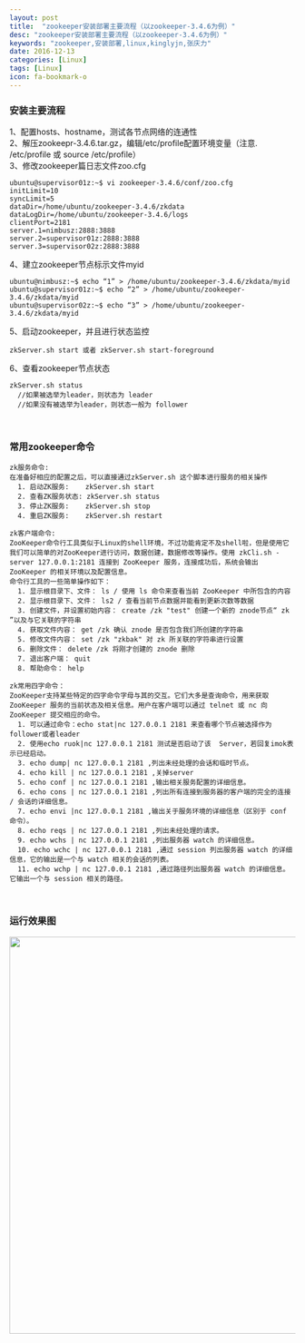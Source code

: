 ```yaml
---
layout: post
title:  "zookeeper安装部署主要流程（以zookeeper-3.4.6为例）"
desc: "zookeeper安装部署主要流程（以zookeeper-3.4.6为例）"
keywords: "zookeeper,安装部署,linux,kinglyjn,张庆力"
date: 2016-12-13
categories: [Linux]
tags: [Linux]
icon: fa-bookmark-o
---
```


### 安装主要流程
1、配置hosts、hostname，测试各节点网络的连通性<br>
2、解压zookeepr-3.4.6.tar.gz，编辑/etc/profile配置环境变量（注意. /etc/profile 或 source /etc/profile）<br>
3、修改zookeeper篇日志文件zoo.cfg<br>

```shell
ubuntu@supervisor01z:~$ vi zookeeper-3.4.6/conf/zoo.cfg 
initLimit=10
syncLimit=5
dataDir=/home/ubuntu/zookeeper-3.4.6/zkdata
dataLogDir=/home/ubuntu/zookeeper-3.4.6/logs
clientPort=2181
server.1=nimbusz:2888:3888
server.2=supervisor01z:2888:3888
server.3=supervisor02z:2888:3888
```

4、建立zookeeper节点标示文件myid<br>
```shell
ubuntu@nimbusz:~$ echo “1” > /home/ubuntu/zookeeper-3.4.6/zkdata/myid
ubuntu@supervisor01z:~$ echo “2” > /home/ubuntu/zookeeper-3.4.6/zkdata/myid
ubuntu@supervisor02z:~$ echo “3” > /home/ubuntu/zookeeper-3.4.6/zkdata/myid
```

5、启动zookeeper，并且进行状态监控<br>
```shell
zkServer.sh start 或者 zkServer.sh start-foreground
```

6、查看zookeeper节点状态<br>
```shell
zkServer.sh status
  //如果被选举为leader，则状态为 leader
  //如果没有被选举为leader，则状态一般为 follower
```
<br>

### 常用zookeeper命令
```shell
zk服务命令:
在准备好相应的配置之后，可以直接通过zkServer.sh 这个脚本进行服务的相关操作
  1. 启动ZK服务:    zkServer.sh start
  2. 查看ZK服务状态: zkServer.sh status
  3. 停止ZK服务:    zkServer.sh stop
  4. 重启ZK服务:    zkServer.sh restart
    
zk客户端命令:
ZooKeeper命令行工具类似于Linux的shell环境，不过功能肯定不及shell啦，但是使用它我们可以简单的对ZooKeeper进行访问，数据创建，数据修改等操作。使用 zkCli.sh -server 127.0.0.1:2181 连接到 ZooKeeper 服务，连接成功后，系统会输出 ZooKeeper 的相关环境以及配置信息。
命令行工具的一些简单操作如下：
  1. 显示根目录下、文件： ls / 使用 ls 命令来查看当前 ZooKeeper 中所包含的内容
  2. 显示根目录下、文件： ls2 / 查看当前节点数据并能看到更新次数等数据
  3. 创建文件，并设置初始内容： create /zk "test" 创建一个新的 znode节点“ zk ”以及与它关联的字符串
  4. 获取文件内容： get /zk 确认 znode 是否包含我们所创建的字符串
  5. 修改文件内容： set /zk "zkbak" 对 zk 所关联的字符串进行设置
  6. 删除文件： delete /zk 将刚才创建的 znode 删除
  7. 退出客户端： quit
  8. 帮助命令： help

zk常用四字命令：
ZooKeeper支持某些特定的四字命令字母与其的交互。它们大多是查询命令，用来获取 ZooKeeper 服务的当前状态及相关信息。用户在客户端可以通过 telnet 或 nc 向 ZooKeeper 提交相应的命令。
  1. 可以通过命令：echo stat|nc 127.0.0.1 2181 来查看哪个节点被选择作为follower或者leader
  2. 使用echo ruok|nc 127.0.0.1 2181 测试是否启动了该  Server，若回复imok表示已经启动。
  3. echo dump| nc 127.0.0.1 2181 ,列出未经处理的会话和临时节点。
  4. echo kill | nc 127.0.0.1 2181 ,关掉server
  5. echo conf | nc 127.0.0.1 2181 ,输出相关服务配置的详细信息。
  6. echo cons | nc 127.0.0.1 2181 ,列出所有连接到服务器的客户端的完全的连接 / 会话的详细信息。
  7. echo envi |nc 127.0.0.1 2181 ,输出关于服务环境的详细信息（区别于 conf 命令）。
  8. echo reqs | nc 127.0.0.1 2181 ,列出未经处理的请求。
  9. echo wchs | nc 127.0.0.1 2181 ,列出服务器 watch 的详细信息。
  10. echo wchc | nc 127.0.0.1 2181 ,通过 session 列出服务器 watch 的详细信息，它的输出是一个与 watch 相关的会话的列表。
  11. echo wchp | nc 127.0.0.1 2181 ,通过路径列出服务器 watch 的详细信息。它输出一个与 session 相关的路径。
```
<br>

### 运行效果图
<img src="http://img.blog.csdn.net/20161213112207892?watermark/2/text/aHR0cDovL2Jsb2cuY3Nkbi5uZXQva2luZ2x5am4=/font/5a6L5L2T/fontsize/400/fill/I0JBQkFCMA==/dissolve/70/gravity/SouthEast" style="width:700px;">